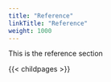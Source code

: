 ```yaml
---
title: "Reference"
linkTitle: "Reference"
weight: 1000
---
```



This is the reference section

{{< childpages >}}

